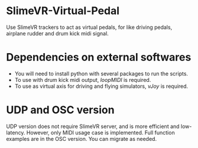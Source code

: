 # SlimeVR-Virtual-Pedal
Use SlimeVR trackers to act as virtual pedals, for like driving pedals, airplane rudder and drum kick midi signal.

# Dependencies on external softwares
+ You will need to install python with several packages to run the scripts. 
+ To use with drum kick midi output, *loopMIDI* is required. 
+ To use as virtual axis for driving and flying simulators, *vJoy* is required.

# UDP and OSC version
UDP version does not require SlimeVR server, and is more efficient and low-latency. However, only MIDI usage case is implemented. Full function examples are in the OSC version. You can migrate as needed.
